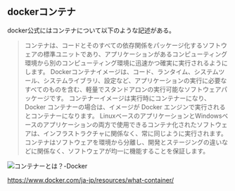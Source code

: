 ## dockerコンテナ

docker公式にはコンテナについて以下のような記述がある。

> コンテナは、コードとそのすべての依存関係をパッケージ化するソフトウェアの標準ユニットであり、アプリケーションがあるコンピューティング環境から別のコンピューティング環境に迅速かつ確実に実行されるようにします。
>  Dockerコンテナイメージは、コード、ランタイム、システムツール、システムライブラリ、設定など、アプリケーションの実行に必要なすべてのものを含む、軽量でスタンドアロンの実行可能なソフトウェアパッケージです。
> コンテナーイメージは実行時にコンテナーになり、Docker コンテナーの場合は、イメージが Docker エンジンで実行されるとコンテナーになります。
> LinuxベースのアプリケーションとWindowsベースのアプリケーションの両方で使用できるコンテナ化されたソフトウェアは、インフラストラクチャに関係なく、常に同じように実行されます。
> コンテナはソフトウェアを環境から分離し、開発とステージングの違いなどに関係なく、ソフトウェアが均一に機能することを保証します。


![コンテナーとは？-Docker](https://github.com/user-attachments/assets/931dbc11-c10b-4fb9-ab17-f8aea1c3c380)


https://www.docker.com/ja-jp/resources/what-container/
